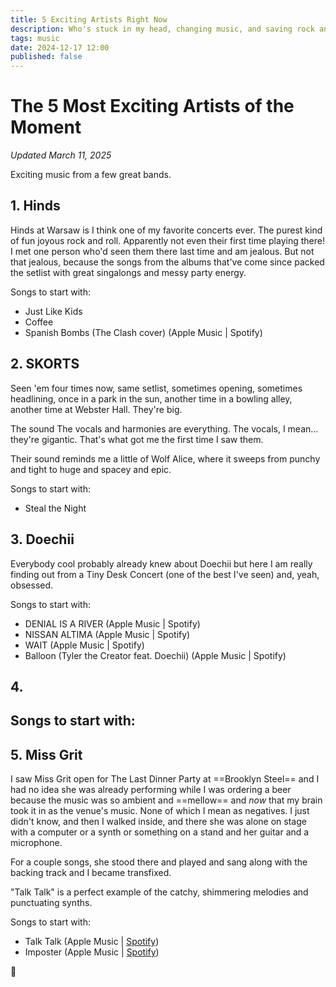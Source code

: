 ```yaml
---
title: 5 Exciting Artists Right Now
description: Who's stuck in my head, changing music, and saving rock and roll.
tags: music
date: 2024-12-17 12:00
published: false
---
```

<!-- This post is unpublished --> 

# The 5 Most Exciting Artists of the Moment
*Updated March 11, 2025*

Exciting music from a few great bands.

## 1. Hinds

Hinds at Warsaw is I think one of my favorite concerts ever. The purest kind of fun joyous rock and roll. Apparently not even their first time playing there! I met one person who'd seen them there last time and am jealous. But not that jealous, because the songs from the albums that've come since packed the setlist with great singalongs and messy party energy.



Songs to start with:
- Just Like Kids
- Coffee
- Spanish Bombs (The Clash cover) (Apple Music | Spotify)

## 2. SKORTS

Seen 'em four times now, same setlist, sometimes opening, sometimes headlining, once in a park in the sun, another time in a bowling alley, another time at Webster Hall. They're big.

The sound 
The vocals and harmonies are everything. The vocals, I mean... they're gigantic. That's what got me the first time I saw them.

Their sound reminds me a little of Wolf Alice, where it sweeps from punchy and tight to huge and spacey and epic.

Songs to start with:
- Steal the Night

## 3. Doechii

Everybody cool probably already knew about Doechii but here I am really finding out from a Tiny Desk Concert (one of the best I've seen) and, yeah, obsessed.

Songs to start with:
- DENIAL IS A RIVER (Apple Music | Spotify)
- NISSAN ALTIMA (Apple Music | Spotify)
- WAIT (Apple Music | Spotify)
- Balloon (Tyler the Creator feat. Doechii) (Apple Music | Spotify)

## 4. 


Songs to start with:
- 

## 5. Miss Grit

I saw Miss Grit open for The Last Dinner Party at ==Brooklyn Steel== and I had no idea she was already performing while I was ordering a beer because the music was so ambient and ==mellow== and *now* that my brain took it in as the venue's music. None of which I mean as negatives. I just didn't know, and then I walked inside, and there she was alone on stage with a computer or a synth or something on a stand and her guitar and a microphone.

For a couple songs, she stood there and played and sang along with the backing track and I became transfixed.

"Talk Talk" is a perfect example of the catchy, shimmering melodies and punctuating synths.

Songs to start with:
- Talk Talk (Apple Music | [Spotify](https://open.spotify.com/track/4ob4h8LBUxRrdy1UmJFU4j?si=b85cc864e5cd4e00))
- Imposter (Apple Music | [Spotify](https://open.spotify.com/track/75RFwKV6wjJiCQmuoUY69f?si=0ffe69955b16492b))



🎵